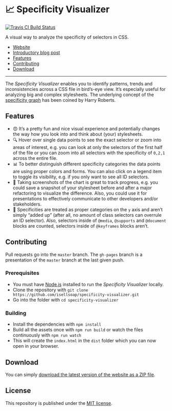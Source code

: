# 📈 Specificity Visualizer

[![Travis CI Build Status](https://travis-ci.org/isellsoap/specificity-visualizer.svg?branch=master)](https://travis-ci.org/isellsoap/specificity-visualizer)

A visual way to analyze the specificity of selectors in CSS.

- [Website](https://isellsoap.github.io/specificity-visualizer/)
- [Introductory blog post](https://francescoschwarz.de/en/blog/introducing-the-specificity-visualizer/)
- [Features](#features)
- [Contributing](#contributing)
- [Download](#download)

---

The *Specificity Visualizer* enables you to identify patterns, trends and inconsistencies across a CSS file in bird’s-eye view. It’s especially useful for analyzing big and complex stylesheets. The underlying concept of the [specificity graph](https://csswizardry.com/2014/10/the-specificity-graph/) has been coined by Harry Roberts.

## Features

- 😍 It’s a pretty fun and nice visual experience and potentially changes the way how you look into and think about (your) stylesheets.
- 🔍 Hover over single data points to see the exact selector or zoom into areas of interest, e.g. you can look at only the selectors of the first half of the file or you can zoom into all selectors with the specificity of `0,2,1` across the entire file.
- 📊 To better distinguish different specificity categories the data points are using proper colors and forms. You can also click on a legend item to toggle its visibility, e.g. if you only want to see all ID selectors.
- 📸️ Taking screenshots of the chart is great to track progress, e.g. you could save a snapshot of your stylesheet before and after a major refactoring to visualize the difference. Also, you could use it for presentations to effectively communicate to other developers and/or stakeholders.
- 📏 Specificities are treated as proper categories on the `y` axis and aren’t simply “added up” (after all, no amount of class selectors can overrule an ID selector). Also, selectors inside of `@media`, `@supports` and `@document` blocks are counted, selectors inside of `@keyframes` blocks aren’t.

## Contributing

Pull requests go into the `master` branch. The `gh-pages` branch is a presentation of the `master` branch at the last given push.

### Prerequisites

- You must have [Node.js](https://nodejs.org/) installed to run the *Specificity Visualizer* locally.
- Clone the repository with
`git clone https://github.com/isellsoap/specificity-visualizer.git`
- Go into the folder with
`cd specificity-visualizer`

### Building

- Install the dependencies with
`npm install`
- Build all the assets once with
`npm run build`
or watch the files continuously with
`npm run watch`
- This will create the `index.html` in the `dist` folder which you can now open in your browser.

## Download

You can simply [download the latest version of the website as a ZIP file](https://github.com/isellsoap/specificity-visualizer/archive/gh-pages.zip).

## License

This repository is published under the [MIT license](https://github.com/isellsoap/specificity-visualizer/LICENSE.md).
